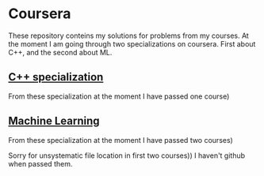 # Coursera
These repository conteins my solutions for problems from my courses. At the moment I am going through two specializations on coursera. First about C++, and the second about ML.

## [C++ specialization](https://www.coursera.org/specializations/c-plus-plus-modern-development)

From these specialization at the moment I have passed one course)


## [Machine Learning](https://www.coursera.org/specializations/machine-learning-data-analysis)

From these specialization at the moment I have passed two courses)

Sorry for unsystematic file location in first two courses)) I haven't github when passed them.


 

